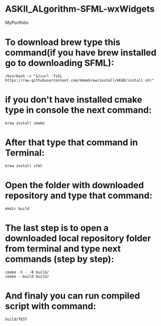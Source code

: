 # ASKII_ALgorithm-SFML-wxWidgets
MyPortfolio

# To download brew type this command(if you have brew installed go to downloading SFML): 
```console
/bin/bash -c "$(curl -fsSL https://raw.githubusercontent.com/Homebrew/install/HEAD/install.sh)"
```
# if you don't have installed cmake type in console the next command: 
```console
brew install cmake
```
# After that type that command in Terminal:
```console
brew install sfml
```
# Open the folder with downloaded repository and type that command:
```console
mkdir build
```

# The last step is to open a downloaded local repository folder from terminal and type next commands (step by step): 
```console
cmake -S . -B build/
cmake --build build/
```
# And finaly you can run compiled script with command:

```console
build/TEST
```
